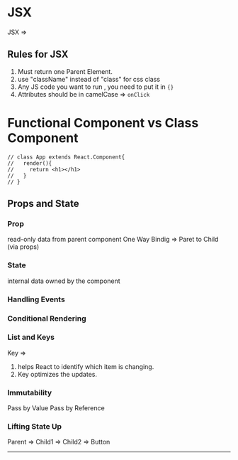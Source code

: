 # JSX

JSX =>

## Rules for JSX

1. Must return one Parent Element.
2. use "className" instead of "class" for css class
3. Any JS code you want to run , you need to put it in `{}`
4. Attributes should be in camelCase => `onClick`

# Functional Component vs Class Component

```
// class App extends React.Component{
//   render(){
//     return <h1></h1>
//   }
// }
```

## Props and State

### Prop

read-only data from parent component
One Way Bindig => Paret to Child (via props)

### State

internal data owned by the component

### Handling Events

### Conditional Rendering

### List and Keys

Key =>

1. helps React to identify which item is changing.
2. Key optimizes the updates.

### Immutability

Pass by Value
Pass by Reference

### Lifting State Up

Parent =>
Child1 =>
Child2 => Button

---

